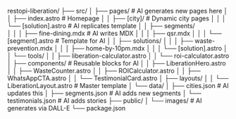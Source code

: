 restopi-liberation/
├── src/
│   ├── pages/                    # AI generates new pages here
│   │   ├── index.astro           # Homepage
│   │   ├── [city]/               # Dynamic city pages
│   │   │   └── [solution].astro # AI replicates template
│   │   ├── segments/             
│   │   │   ├── fine-dining.mdx  # AI writes MDX
│   │   │   ├── qsr.mdx
│   │   │   └── [segment].astro  # Template for AI
│   │   ├── solutions/
│   │   │   ├── waste-prevention.mdx
│   │   │   ├── home-by-10pm.mdx
│   │   │   └── [solution].astro
│   │   └── tools/
│   │       ├── liberation-calculator.astro
│   │       └── roi-calculator.astro
│   ├── components/               # Reusable blocks for AI
│   │   ├── LiberationHero.astro
│   │   ├── WasteCounter.astro
│   │   ├── ROICalculator.astro
│   │   ├── WhatsAppCTA.astro
│   │   └── TestimonialCard.astro
│   ├── layouts/
│   │   └── LiberationLayout.astro # Master template
│   └── data/
│       ├── cities.json          # AI updates this
│       ├── segments.json        # AI adds new segments
│       └── testimonials.json    # AI adds stories
├── public/
│   └── images/                  # AI generates via DALL-E
└── package.json
